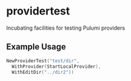 # providertest

Incubating facilities for testing Pulumi providers

## Example Usage

```go
NewProviderTest("test/dir",
  WithProvider(StartLocalProvider),
  WithEditDir("../dir2"))
```
